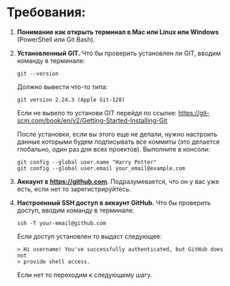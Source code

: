 # Требования:

1. **Понимание как открыть терминал в Mac или Linux или Windows** (PowerShell или Git Bash).
2. **Установленный GIT.** Что бы проверить установлен ли GIT, вводим команду в терминале:
    ```
    git --version
    ```
   Должно вывести что-то типа:
    ```
    git version 2.24.3 (Apple Git-128)
    ```
   Если не вывело то установи GIT перейдя по ссылке: https://git-scm.com/book/en/v2/Getting-Started-Installing-Git

   После установки, если вы этого еще не делали, нужно настроить данные которыми будем подписывать все коммиты (это делается глобально, один раз для всех проектов). Выполните в консоли:
    ```
    git config --global user.name "Harry Potter"
    git config --global user.email your_email@example.com
    ```
3. **Аккаунт в https://github.com**. Подразумевается, что он у вас уже есть, если нет то зарегистрируйтесь.
4. **Настроенный SSH доступ в аккаунт GitHub.** Что бы проверить доступ, вводим команду в терминале:
    ```
    ssh -T your-email@github.com
    ```
   Если доступ установлен то выдаст следующее:
    ```
    > Hi username! You've successfully authenticated, but GitHub does not 
    > provide shell access.
    ```
   Если нет то переходим к следующему шагу.